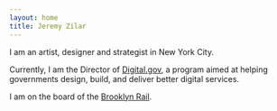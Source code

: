 ```yaml
---
layout: home
title: Jeremy Zilar
---
```



I am an artist, designer and strategist in New York City.

Currently, I am the Director of [Digital.gov](./work/digitalgov), a program aimed at helping governments design, build, and deliver better digital services.

I am on the board of the [Brooklyn Rail](https://brooklynrail.org/).
